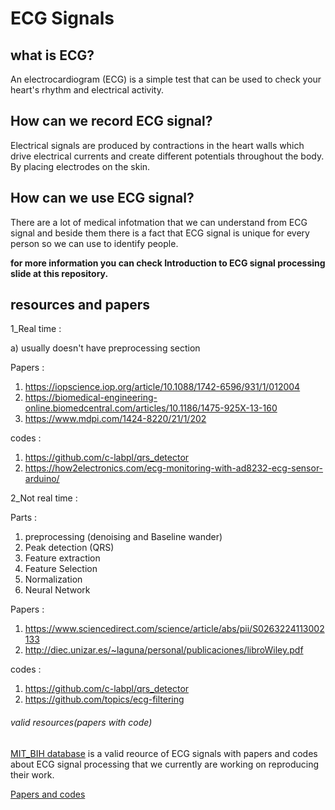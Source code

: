 # ECG Signals

## what is ECG?
An electrocardiogram (ECG) is a simple test that can be used to check your heart's rhythm and electrical activity.

## How can we record ECG signal?
Electrical signals are produced by contractions in the heart walls which drive electrical currents and create different potentials throughout the body. By placing electrodes on the skin.

## How can we use ECG signal?
There are a lot of medical infotmation that we can understand from ECG signal and beside them there is a fact that ECG signal is unique for every person so we can use to identify people.

**for more information you can check Introduction to ECG signal processing slide at this repository.**

## resources and papers

1_Real time :

a) usually doesn't have preprocessing section 

Papers :

1) https://iopscience.iop.org/article/10.1088/1742-6596/931/1/012004
2) https://biomedical-engineering-online.biomedcentral.com/articles/10.1186/1475-925X-13-160 
3) https://www.mdpi.com/1424-8220/21/1/202

codes :
1) https://github.com/c-labpl/qrs_detector
2) https://how2electronics.com/ecg-monitoring-with-ad8232-ecg-sensor-arduino/



2_Not real time :

Parts :
1) preprocessing (denoising and Baseline wander) 
2) Peak detection (QRS)
3) Feature extraction
4) Feature Selection
5) Normalization
6) Neural Network



Papers :

1) https://www.sciencedirect.com/science/article/abs/pii/S0263224113002133
2) http://diec.unizar.es/~laguna/personal/publicaciones/libroWiley.pdf


codes :
1) https://github.com/c-labpl/qrs_detector
2) https://github.com/topics/ecg-filtering


###### valid resources(papers with code)

[MIT_BIH database](https://physionet.org/content/mitdb/1.0.0/) is a valid reource of ECG signals with papers and codes about ECG signal processing that we currently are working on reproducing their work.

[Papers and codes](https://paperswithcode.com/dataset/mit-bih-arrhythmia-database)

